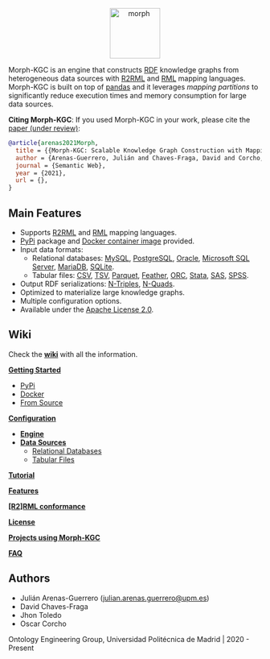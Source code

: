 <p align="center">
<img src="https://github.com/oeg-upm/morph-website/blob/master/morph-group/src/assets/logo.png" height="100" alt="morph">
</p>

Morph-KGC is an engine that constructs [RDF](https://www.w3.org/TR/rdf11-concepts/) knowledge graphs from heterogeneous data sources with [R2RML](https://www.w3.org/TR/r2rml/) and [RML](https://rml.io/specs/rml/) mapping languages. Morph-KGC is built on top of [pandas](https://pandas.pydata.org/) and it leverages *mapping partitions* to significantly reduce execution times and memory consumption for large data sources.

**Citing Morph-KGC**: If you used Morph-KGC in your work, please cite the [paper (under review)]():

```bib
@article{arenas2021Morph,
  title = {{Morph-KGC: Scalable Knowledge Graph Construction with Mapping Partitions}},
  author = {Arenas-Guerrero, Julián and Chaves-Fraga, David and Corcho, Oscar},
  journal = {Semantic Web},
  year = {2021},
  url = {},
}
```

## Main Features

- Supports [R2RML](https://www.w3.org/TR/r2rml/) and [RML](https://rml.io/specs/rml/) mapping languages.
- [PyPi]() package and [Docker container image]() provided.
- Input data formats:
  - Relational databases: [MySQL](https://www.mysql.com/), [PostgreSQL](https://www.postgresql.org/), [Oracle](https://www.oracle.com/database/), [Microsoft SQL Server](https://www.microsoft.com/sql-server), [MariaDB](https://mariadb.org/), [SQLite](https://www.sqlite.org/index.html).
  - Tabular files: [CSV](https://en.wikipedia.org/wiki/Comma-separated_values), [TSV](https://en.wikipedia.org/wiki/Tab-separated_values), [Parquet](https://parquet.apache.org/documentation/latest/), [Feather](https://arrow.apache.org/docs/python/feather.html), [ORC](https://orc.apache.org/), [Stata](https://www.stata.com/), [SAS](https://www.sas.com), [SPSS](https://www.ibm.com/analytics/spss-statistics-software).
- Output RDF serializations: [N-Triples](https://www.w3.org/TR/n-triples/), [N-Quads](https://www.w3.org/TR/n-quads/).
- Optimized to materialize large knowledge graphs.
- Multiple configuration options.
- Available under the [Apache License 2.0](https://github.com/oeg-upm/Morph-KGC/blob/main/LICENSE).

## Wiki

Check the **[wiki](https://github.com/oeg-upm/Morph-KGC/wiki)** with all the information.

**[Getting Started](https://github.com/oeg-upm/Morph-KGC/wiki/Getting-Started)**
- [PyPi](https://github.com/oeg-upm/Morph-KGC/wiki/Installing-via-PyPi)
- [Docker](https://github.com/oeg-upm/Morph-KGC/wiki/Using-As-A-Docker-Container)
- [From Source](https://github.com/oeg-upm/Morph-KGC/wiki/Installing-From-Source)

**[Configuration](https://github.com/oeg-upm/Morph-KGC/wiki/Configuration)**
- **[Engine](https://github.com/oeg-upm/Morph-KGC/wiki/Engine-Configuration)**
- **[Data Sources](https://github.com/oeg-upm/Morph-KGC/wiki/Data-Source-Configuration)**
  - [Relational Databases](https://github.com/oeg-upm/Morph-KGC/wiki/Relational-Databases)
  - [Tabular Files](https://github.com/oeg-upm/Morph-KGC/wiki/Tabular-Files)

**[Tutorial](https://github.com/oeg-upm/Morph-KGC/wiki/Tutorial)**

**[Features](https://github.com/oeg-upm/Morph-KGC/wiki/Features)**

**[[R2]RML conformance](https://github.com/oeg-upm/Morph-KGC/wiki/[R2]RML-conformance)**

**[License](https://github.com/oeg-upm/Morph-KGC/wiki/License)**

**[Projects using Morph-KGC](https://github.com/oeg-upm/Morph-KGC/wiki/Projects-using-Morph-KGC)**

**[FAQ]()**

## Authors

- Julián Arenas-Guerrero (julian.arenas.guerrero@upm.es)
- David Chaves-Fraga
- Jhon Toledo
- Oscar Corcho

Ontology Engineering Group, Universidad Politécnica de Madrid | 2020 - Present
